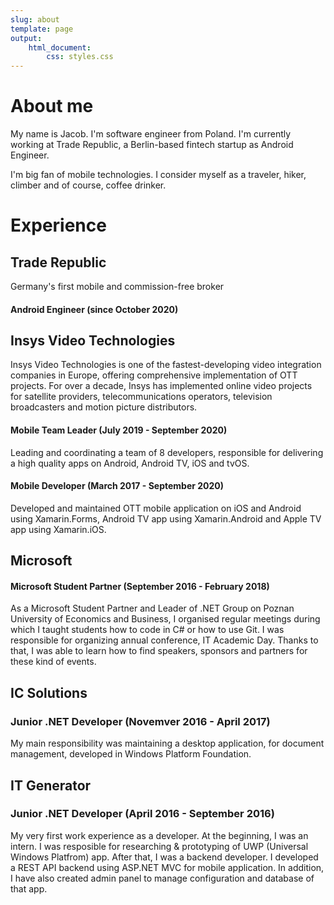 ```yaml
---
slug: about
template: page
output:
    html_document:
        css: styles.css
---
```


<style>
    h1 {
        border-bottom-width: 0px;
    }
</style>

# About me

My name is Jacob. I'm software engineer from Poland. I'm currently working at Trade Republic, a Berlin-based fintech startup as Android Engineer.

I'm big fan of mobile technologies. I consider myself as a traveler, hiker, climber and of course, coffee drinker.

# Experience

## Trade Republic
Germany's first mobile and commission-free broker

#### Android Engineer (since October 2020)

## Insys Video Technologies
Insys Video Technologies is one of the fastest-developing video integration companies in Europe, offering comprehensive implementation of OTT projects. For over a decade, Insys has implemented online video projects for satellite providers, telecommunications operators, television broadcasters and motion picture distributors.

#### Mobile Team Leader (July 2019 - September 2020)
Leading and coordinating a team of 8 developers, responsible for delivering a high quality apps on Android, Android TV, iOS and tvOS.

#### Mobile Developer (March 2017 - September 2020)
Developed and maintained OTT mobile application on iOS and Android using Xamarin.Forms, Android TV app using Xamarin.Android and Apple TV app using Xamarin.iOS.

## Microsoft

#### Microsoft Student Partner (September 2016 - February 2018)
As a Microsoft Student Partner and Leader of .NET Group on Poznan University of Economics and Business, I organised regular meetings during which I taught students how to code in C# or how to use Git. I was responsible for organizing annual conference, IT Academic Day. Thanks to that, I was able to learn how to find speakers, sponsors and partners for these kind of events.

## IC Solutions

### Junior .NET Developer (Novemver 2016 - April 2017)
My main responsibility was maintaining a desktop application, for document management, developed in Windows Platform Foundation.

## IT Generator

### Junior .NET Developer (April 2016 - September 2016)
My very first work experience as a developer. At the beginning, I was an intern. I was resposible for researching & prototyping of UWP (Universal Windows Platfrom) app. After that, I was a backend developer. I developed a REST API backend using ASP.NET MVC for mobile application. In addition, I have also created admin panel to manage configuration and database of that app.